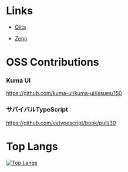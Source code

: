 # Links
- [Qiita](https://qiita.com/ms5)

- [Zenn](https://zenn.dev/ms5)

# OSS Contributions
### Kuma UI 
https://github.com/kuma-ui/kuma-ui/issues/150

### サバイバルTypeScript
  
https://github.com/yytypescript/book/pull/30

# Top Langs
[![Top Langs](https://github-readme-stats.vercel.app/api/top-langs/?username=masa5555)](https://github.com/masa5555/github-readme-stats)
